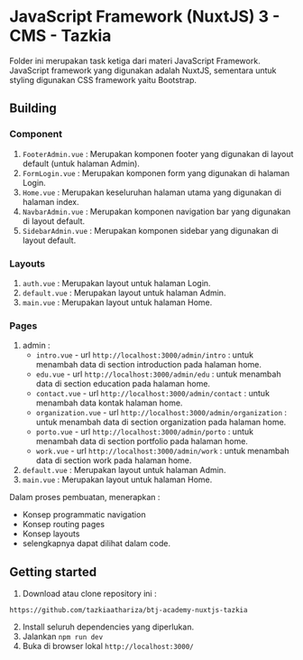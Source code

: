 # JavaScript Framework (NuxtJS) 3 - CMS - Tazkia
Folder ini merupakan task ketiga dari materi JavaScript Framework. JavaScript framework yang digunakan adalah NuxtJS, sementara untuk styling digunakan CSS framework yaitu Bootstrap. 

## Building
### Component
1. `FooterAdmin.vue` : Merupakan komponen footer yang digunakan di layout default (untuk halaman Admin).
2. `FormLogin.vue` : Merupakan komponen form yang digunakan di halaman Login.
3. `Home.vue` : Merupakan keseluruhan halaman utama yang digunakan di halaman index.
4. `NavbarAdmin.vue` : Merupakan komponen navigation bar yang digunakan di layout default.
5. `SidebarAdmin.vue` : Merupakan komponen sidebar yang digunakan di layout default.
### Layouts
1. `auth.vue` : Merupakan layout untuk halaman Login.
2. `default.vue` : Merupakan layout untuk halaman Admin.
3. `main.vue` : Merupakan layout untuk halaman Home.
### Pages
1. admin :
    - `intro.vue` - url `http://localhost:3000/admin/intro` : untuk menambah data di section introduction pada halaman home.
    - `edu.vue` - url `http://localhost:3000/admin/edu` : untuk menambah data di section education pada halaman home.
    - `contact.vue` - url `http://localhost:3000/admin/contact` : untuk menambah data kontak halaman home.
    - `organization.vue` - url `http://localhost:3000/admin/organization` : untuk menambah data di section organization pada halaman home.
    - `porto.vue` - url `http://localhost:3000/admin/porto` : untuk menambah data di section portfolio pada halaman home.
    - `work.vue` - url `http://localhost:3000/admin/work` : untuk menambah data di section work pada halaman home.
2. `default.vue` : Merupakan layout untuk halaman Admin.
3. `main.vue` : Merupakan layout untuk halaman Home.

Dalam proses pembuatan, menerapkan :
- Konsep programmatic navigation
- Konsep routing pages
- Konsep layouts
- selengkapnya dapat dilihat dalam code.

## Getting started
1. Download atau clone repository ini :
```
https://github.com/tazkiaathariza/btj-academy-nuxtjs-tazkia
```
2. Install seluruh dependencies yang diperlukan.
2. Jalankan `npm run dev`
3. Buka di browser lokal `http://localhost:3000/`
